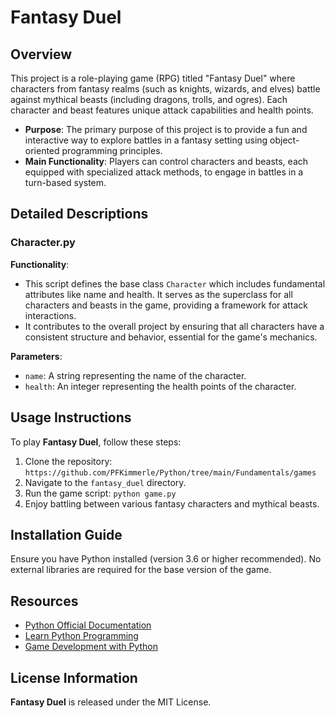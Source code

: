 # Fantasy Duel

## Overview

This project is a role-playing game (RPG) titled "Fantasy Duel" where characters from fantasy realms (such as knights, wizards, and elves) battle against mythical beasts (including dragons, trolls, and ogres). Each character and beast features unique attack capabilities and health points.

- **Purpose**: The primary purpose of this project is to provide a fun and interactive way to explore battles in a fantasy setting using object-oriented programming principles.
- **Main Functionality**: Players can control characters and beasts, each equipped with specialized attack methods, to engage in battles in a turn-based system.

## Detailed Descriptions

### Character.py
**Functionality**:
- This script defines the base class `Character` which includes fundamental attributes like name and health. It serves as the superclass for all characters and beasts in the game, providing a framework for attack interactions.
- It contributes to the overall project by ensuring that all characters have a consistent structure and behavior, essential for the game's mechanics.

**Parameters**:
- `name`: A string representing the name of the character.
- `health`: An integer representing the health points of the character.


## Usage Instructions
To play **Fantasy Duel**, follow these steps:
1. Clone the repository: `https://github.com/PFKimmerle/Python/tree/main/Fundamentals/games`
2. Navigate to the `fantasy_duel` directory.
3. Run the game script: `python game.py`
4. Enjoy battling between various fantasy characters and mythical beasts.

## Installation Guide
Ensure you have Python installed (version 3.6 or higher recommended). No external libraries are required for the base version of the game.

## Resources
- [Python Official Documentation](https://www.python.org/doc/)
- [Learn Python Programming](https://www.learnpython.org/)
- [Game Development with Python](https://example.com/game-dev-python)

## License Information
**Fantasy Duel** is released under the MIT License.
